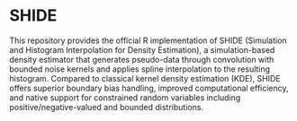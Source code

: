 # SHIDE
This repository provides the official R implementation of SHIDE (Simulation and Histogram Interpolation for Density Estimation), a simulation-based density estimator that generates pseudo-data through convolution with bounded noise kernels and applies spline interpolation to the resulting histogram. Compared to classical kernel density estimation (KDE), SHIDE offers superior boundary bias handling, improved computational efficiency, and native support for constrained random variables including positive/negative-valued and bounded distributions.
